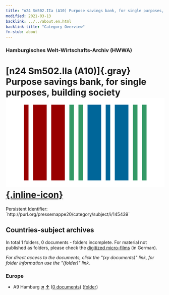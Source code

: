 ```yaml
---
title: "n24 Sm502.IIa (A10) Purpose savings bank, for single purposes, building society"
modified: 2021-03-13
backlink: ../../about.en.html
backlink-title: "Category Overview"
fn-stub: about
---
```


### Hamburgisches Welt-Wirtschafts-Archiv (HWWA)

# [n24 Sm502.IIa (A10)]{.gray}&#8201; Purpose savings bank, for single purposes, building society &#160; [![Wikidata](/images/Wikidata-logo.svg "Wikidata"){.inline-icon}](http://www.wikidata.org/entity/Q104711068)

<div class="hint">Persistent Identifier: `http://purl.org/pressemappe20/category/subject/i/145439`</div>







## Countries-subject archives





In total 1 folders, 0 documents - folders incomplete.
For material not published as folders, please check the [digitized micro-films](/film/h1_sh.de.html) (in German).

_For direct access to the documents, click the "(xy documents)" link, for folder information use the "(folder)" link._



### Europe

- A9 Hamburg [**&nearr;**](../../../geo/i/140905/about.en.html "Hamburg (all folders)") [**&uarr;**](../../../geo/about.en.html#A9 "Country category system") (<a href="https://pm20.zbw.eu/iiifview/folder/sh/140905,145439" title="about: Hamburg : Purpose savings bank, for single purposes, building society" target="_blank">0 documents</a>) ([folder](../../../../folder/sh/1409xx/140905/1454xx/145439/about.en.html))









